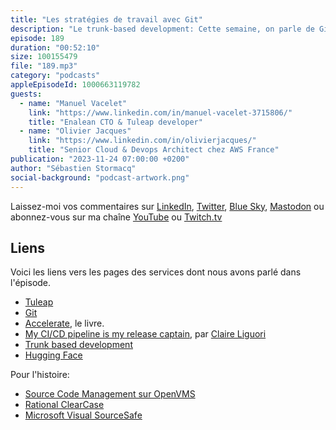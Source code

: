 ```yaml
---
title: "Les stratégies de travail avec Git"
description: "Le trunk-based development: Cette semaine, on parle de Git, l'outil de contrôle et de gestion de votre code source. Après un rapide historique, découvrez les cinq patterns d'utilisation de git : <a href='https://www.atlassian.com/git/tutorials/comparing-workflows/gitflow-workflow'>GitFlow</a>, des branches par environnement, GitHub flow avec des pull requests, les feature branches et le trunk-based development. Laquelle de ces stratégies de branches pouvez-vous utiliser ? Comment votre stratégie de release ou le type de produit que vous distribuez influence la stratégie de branching ? Et comment les feature flags viennent se brancher sur votre stratégie Git ? On en discute dans l'épisode de cette semaine."
episode: 189
duration: "00:52:10"
size: 100155479
file: "189.mp3"
category: "podcasts"
appleEpisodeId: 1000663119782
guests:
  - name: "Manuel Vacelet"
    link: "https://www.linkedin.com/in/manuel-vacelet-3715806/"
    title: "Enalean CTO & Tuleap developer"
  - name: "Olivier Jacques"
    link: "https://www.linkedin.com/in/olivierjacques/"
    title: "Senior Cloud & Devops Architect chez AWS France"
publication: "2023-11-24 07:00:00 +0200"
author: "Sébastien Stormacq"
social-background: "podcast-artwork.png"
---
```


Laissez-moi vos commentaires sur [LinkedIn](https://www.linkedin.com/in/sebastienstormacq/), [Twitter](https://twitter.com/sebsto), [Blue Sky](https://bsky.app/profile/sebsto.bsky.social), [Mastodon](https://awscommunity.social/@sebsto) ou abonnez-vous sur ma chaîne [YouTube](https://www.youtube.com/sebsto) ou [Twitch.tv](https://www.twitch.tv/sebAWS)

## Liens
 
Voici les liens vers les pages des services dont nous avons parlé dans l'épisode.

- [Tuleap](https://www.tuleap.org/)
- [Git](https://git-scm.com/)
- [Accelerate](https://www.amazon.fr/Accelerate-Software-Performing-Technology-Organizations-ebook/dp/B07B9F83WM), le livre.
- [My CI/CD pipeline is my release captain](https://aws.amazon.com/builders-library/cicd-pipeline/), par [Claire Liguori](https://www.linkedin.com/in/clareliguori/)
- [Trunk based development](https://trunkbaseddevelopment.com/)
- [Hugging Face](https://huggingface.co/)

Pour l'histoire:

- [Source Code Management sur OpenVMS](https://vmssoftware.com/products/code-management-system/)
- [Rational ClearCase](https://en.wikipedia.org/wiki/Rational_ClearCase)
- [Microsoft Visual SourceSafe](https://en.wikipedia.org/wiki/Microsoft_Visual_SourceSafe)
